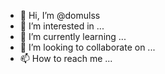 - 👋 Hi, I’m @domulss
- 👀 I’m interested in ...
- 🌱 I’m currently learning ...
- 💞️ I’m looking to collaborate on ...
- 📫 How to reach me ...

<!---
domulss/domulss is a ✨ special ✨ repository because its `README.md` (this file) appears on your GitHub profile.
You can click the Preview link to take a look at your changes.
--->
